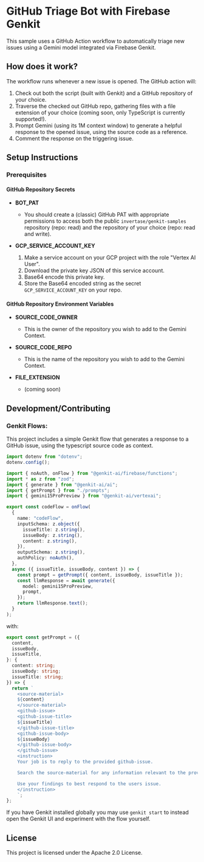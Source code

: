 # GitHub Triage Bot with Firebase Genkit

This sample uses a GitHub Action workflow to automatically triage new issues using a Gemini model integrated via Firebase Genkit.

## How does it work?

The workflow runs whenever a new issue is opened. The GitHub action will:

1. Check out both the script (built with Genkit) and a GitHub repository of your choice.
2. Traverse the checked out GitHub repo, gathering files with a file extension of your choice (coming soon, only TypeScript is currently supported!).
3. Prompt Gemini (using its 1M context window) to generate a helpful response to the opened issue, using the source code as a reference.
4. Comment the response on the triggering issue.

## Setup Instructions

### Prerequisites

#### GitHub Repository Secrets

- **BOT_PAT**

  - You should create a (classic) GitHub PAT with appropriate permissions to access both the public `invertase/genkit-samples` repository (repo: read) and the repository of your choice (repo: read and write).

- **GCP_SERVICE_ACCOUNT_KEY**
  1. Make a service account on your GCP project with the role "Vertex AI User".
  2. Download the private key JSON of this service account.
  3. Base64 encode this private key.
  4. Store the Base64 encoded string as the secret `GCP_SERVICE_ACCOUNT_KEY` on your repo.

#### GitHub Repository Environment Variables

- **SOURCE_CODE_OWNER**

  - This is the owner of the repository you wish to add to the Gemini Context.

- **SOURCE_CODE_REPO**

  - This is the name of the repository you wish to add to the Gemini Context.

- **FILE_EXTENSION**
  - (coming soon)

## Development/Contributing

### Genkit Flows:

This project includes a simple Genkit flow that generates a response to a GitHub issue, using the typescript source code as context.

```typescript
import dotenv from "dotenv";
dotenv.config();

import { noAuth, onFlow } from "@genkit-ai/firebase/functions";
import * as z from "zod";
import { generate } from "@genkit-ai/ai";
import { getPrompt } from "./prompts";
import { gemini15ProPreview } from "@genkit-ai/vertexai";

export const codeFlow = onFlow(
  {
    name: "codeFlow",
    inputSchema: z.object({
      issueTitle: z.string(),
      issueBody: z.string(),
      content: z.string(),
    }),
    outputSchema: z.string(),
    authPolicy: noAuth(),
  },
  async ({ issueTitle, issueBody, content }) => {
    const prompt = getPrompt({ content, issueBody, issueTitle });
    const llmResponse = await generate({
      model: gemini15ProPreview,
      prompt,
    });
    return llmResponse.text();
  }
);
```

with:

```typescript
export const getPrompt = ({
  content,
  issueBody,
  issueTitle,
}: {
  content: string;
  issueBody: string;
  issueTitle: string;
}) => {
  return `
    <source-material>
    ${content}
    </source-material>
    <github-issue>
    <github-issue-title>
    ${issueTitle}
    </github-issue-title>
    <github-issue-body>
    ${issueBody}
    </github-issue-body>
    </github-issue>
    <instruction>
    Your job is to reply to the provided github-issue.

    Search the source-material for any information relevant to the provided issue.

    Use your findings to best respond to the users issue.
    </instruction>
    `;
};
```

If you have Genkit installed globally you may use `genkit start` to instead open the Genkit UI and experiment with the flow yourself.

## License

This project is licensed under the Apache 2.0 License.
